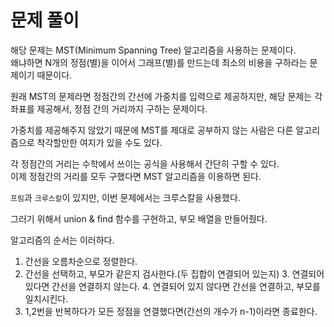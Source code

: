 # 문제 풀이

해당 문제는 MST(Minimum Spanning Tree) 알고리즘을 사용하는 문제이다.    
왜냐하면 N개의 정점(별)을 이어서 그래프(별)를 만드는데 최소의 비용을 구하라는 문제이기 때문이다.    

원래 MST의 문제라면 정점간의 간선에 가중치를 입력으로 제공하지만, 해당 문제는 각 좌표를 제공해서,
정점 간의 거리까지 구하는 문제이다.


가중치를 제공해주지 않았기 때문에 MST를 제대로 공부하지 않는 사람은 다른 알고리즘으로 착각할만한 여지가 있을 수도 있다.

각 정점간의 거리는 수학에서 쓰이는 공식을 사용해서 간단히 구할 수 있다.    
이제 정점간의 거리를 모두 구했다면 MST 알고리즘을 이용하면 된다.

`프림`과 `크루스칼`이 있지만, 이번 문제에서는 크루스칼을 사용했다.

그러기 위해서 union & find 함수를 구현하고, 부모 배열을 만들어줬다.

알고리즘의 순서는 이러하다.

1. 간선을 오름차순으로 정렬한다.
2. 간선을 선택하고, 부모가 같은지 검사한다.(두 집합이 연결되어 있는지)
   3. 연결되어 있다면 간선을 연결하지 않는다.
   4. 연결되어 있지 않다면 간선을 연결하고, 부모를 일치시킨다.
3. 1,2번을 반복하다가 모든 정점을 연결했다면(간선의 개수가 n-1)이라면 종료한다.